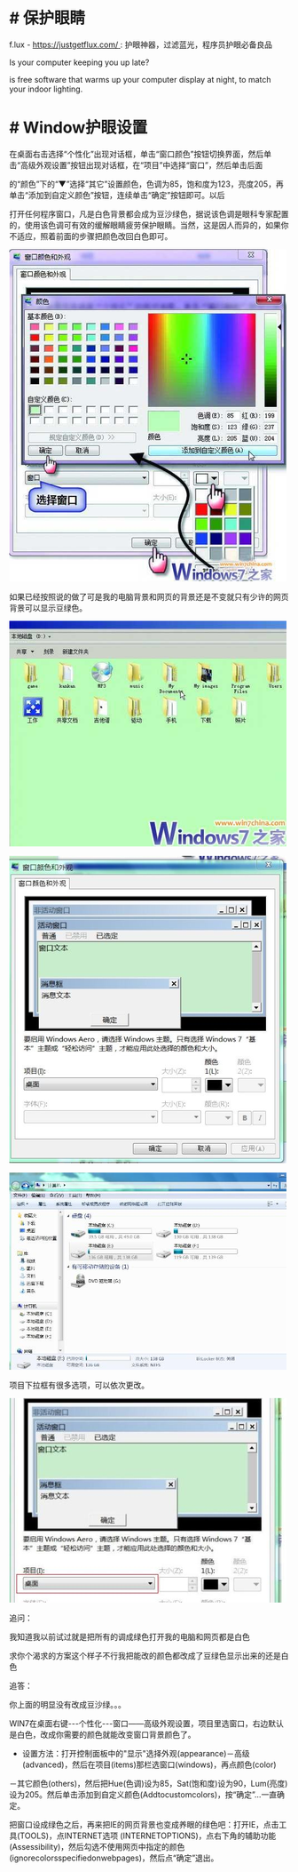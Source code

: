 # \# 保护眼睛

f.lux - [https://justgetflux.com/ ](https://justgetflux.com/ "f.lux"): 护眼神器，过滤蓝光，程序员护眼必备良品

Is your computer keeping you up late?

is free software that warms up your computer display at night, to match your indoor lighting.

# \# Window护眼设置

在桌面右击选择“个性化”出现对话框，单击“窗口颜色”按钮切换界面，然后单击“高级外观设置”按钮出现对话框，在“项目”中选择“窗口”，然后单击后面

的“颜色”下的“▼”选择“其它”设置颜色，色调为85，饱和度为123，亮度205，再单击“添加到自定义颜色”按钮，连续单击“确定”按钮即可。以后

打开任何程序窗口，凡是白色背景都会成为豆沙绿色，据说该色调是眼科专家配置的，使用该色调可有效的缓解眼睛疲劳保护眼睛。当然，这是因人而异的，如果你不适应，照着前面的步骤把颜色改回白色即可。

![](/assets/eyes_care_step1.jpg)

如果已经按照说的做了可是我的电脑背景和网页的背景还是不变就只有少许的网页背景可以显示豆绿色。

![](/assets/eyes_care_step2.jpg)

![](/assets/eyes_care_step3.jpg)

![](/assets/eyes_care_step4.jpg)

项目下拉框有很多选项，可以依次更改。

![](/assets/eyes_care_step5.jpg)

追问：

我知道我以前试过就是把所有的调成绿色打开我的电脑和网页都是白色

求你个渴求的方案这个样子不行我把能改的颜色都改成了豆绿色显示出来的还是白色

追答：

你上面的明显没有改成豆沙绿。。。

WIN7在桌面右键---个性化---窗口——高级外观设置，项目里选窗口，右边默认是白色，改成你需要的颜色就能改变窗口背景颜色了。

* 设置方法：打开控制面板中的"显示"选择外观\(appearance\)－高级\(advanced\)，然后在项目\(items\)那栏选窗口\(windows\)，再点颜色\(color\)

－其它颜色\(others\)，然后把Hue\(色调\)设为85，Sat\(饱和度\)设为90，Lum\(亮度\)设为205。然后单击添加到自定义颜色\(Addtocustomcolors\)，按“确定”...一直确定。

把窗口设成绿色之后，再来把IE的网页背景也变成养眼的绿色吧：打开IE，点击工具\(TOOLS\)，点INTERNET选项 \(INTERNETOPTIONS\)，点右下角的辅助功能\(Assessibility\)，然后勾选不使用网页中指定的颜色 \(ignorecolorsspecifiedonwebpages\)，然后点“确定”退出。

